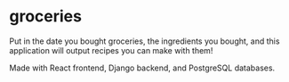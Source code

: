# groceries

Put in the date you bought groceries, the ingredients you bought, and this application will output recipes you can make with them! 

Made with React frontend, Django backend, and PostgreSQL databases.
